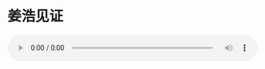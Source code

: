 # 姜浩见证

<audio style="width: 100%;" preload="false" controls controlslist="nodownload"><source src="//cdn.wechat.edu.pl/audio/mp3/old/12271.mp3" type="audio/mpeg">Your browser does not support the audio element.</audio>


